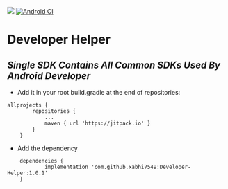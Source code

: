 [![](https://jitpack.io/v/xabhi7549/Developer-Helper.svg)](https://jitpack.io/#xabhi7549/Developer-Helper)
[![Android CI](https://github.com/xabhi7549/Developer-Helper/actions/workflows/android.yml/badge.svg?branch=master)](https://github.com/xabhi7549/Developer-Helper/actions/workflows/android.yml)

# Developer Helper
## _Single SDK Contains All Common SDKs Used By Android Developer_



- Add it in your root build.gradle at the end of repositories:


```
allprojects {
		repositories {
			...
			maven { url 'https://jitpack.io' }
		}
	}
```

- Add the dependency

```
	dependencies {
	        implementation 'com.github.xabhi7549:Developer-Helper:1.0.1'
	}
```
